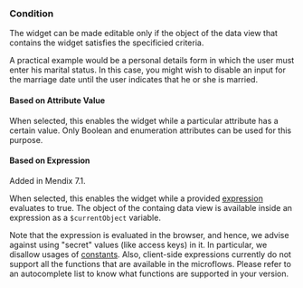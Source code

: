 ### Condition

The widget can be made editable only if the object of the data view that contains the widget satisfies the specificied criteria.

A practical example would be a personal details form in which the user must enter his marital status. In this case, you might wish to disable an input for the marriage date until the user indicates that he or she is married.

#### Based on Attribute Value

When selected, this enables the widget while a particular attribute has a certain value. Only Boolean and enumeration attributes can be used for this purpose.

#### Based on Expression

<div class="alert alert-info">

Added in Mendix 7.1.

</div>

When selected, this enables the widget while a provided [expression](expressions) evaluates to true. The object of the containg data view is available inside an expression as a `$currentObject` variable.

Note that the expression is evaluated in the browser, and hence, we advise against using "secret" values (like access keys) in it. In particular, we disallow usages of [constants](constants). Also, client-side expressions currently do not support all the functions that are available in the microflows. Please refer to an autocomplete list to know what functions are supported in your version.

